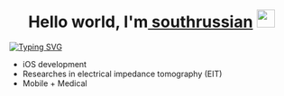 <h1 align="center">Hello world, I'm<a href="https://vk.com/southrussian" target="_blank"> southrussian</a> 
<img src="https://github.com/blackcater/blackcater/raw/main/images/Hi.gif" height="32"/></h1>
<a href="https://git.io/typing-svg"><img src="https://readme-typing-svg.herokuapp.com?font=Fira+Code&pause=1000&width=500&lines=Computer+science+student.+St.Petersburg" alt="Typing SVG" /></a>

- iOS development 
- Researches in electrical impedance tomography (EIT)
- Mobile + Medical

<!---
southrussian/southrussian is a ✨ special ✨ repository because its `README.md` (this file) appears on your GitHub profile.
You can click the Preview link to take a look at your changes.
--->
